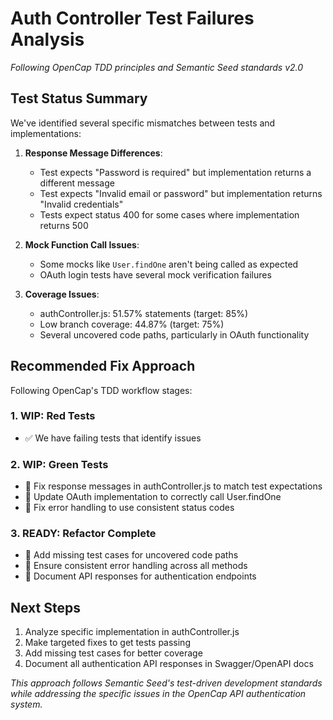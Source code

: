 # Auth Controller Test Failures Analysis
*Following OpenCap TDD principles and Semantic Seed standards v2.0*

## Test Status Summary

We've identified several specific mismatches between tests and implementations:

1. **Response Message Differences**:
   - Test expects "Password is required" but implementation returns a different message
   - Test expects "Invalid email or password" but implementation returns "Invalid credentials"
   - Tests expect status 400 for some cases where implementation returns 500

2. **Mock Function Call Issues**:
   - Some mocks like `User.findOne` aren't being called as expected
   - OAuth login tests have several mock verification failures

3. **Coverage Issues**:
   - authController.js: 51.57% statements (target: 85%)
   - Low branch coverage: 44.87% (target: 75%)
   - Several uncovered code paths, particularly in OAuth functionality

## Recommended Fix Approach

Following OpenCap's TDD workflow stages:

### 1. WIP: Red Tests
- ✅ We have failing tests that identify issues

### 2. WIP: Green Tests
- 🔄 Fix response messages in authController.js to match test expectations
- 🔄 Update OAuth implementation to correctly call User.findOne
- 🔄 Fix error handling to use consistent status codes

### 3. READY: Refactor Complete
- 🔄 Add missing test cases for uncovered code paths
- 🔄 Ensure consistent error handling across all methods
- 🔄 Document API responses for authentication endpoints

## Next Steps

1. Analyze specific implementation in authController.js
2. Make targeted fixes to get tests passing
3. Add missing test cases for better coverage
4. Document all authentication API responses in Swagger/OpenAPI docs

*This approach follows Semantic Seed's test-driven development standards while addressing the specific issues in the OpenCap API authentication system.*
